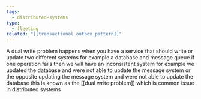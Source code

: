 ```yaml
---
tags:
  - distributed-systems
type:
  - fleeting
related: "[[transactional outbox pattern]]"
---
```

A dual write problem happens when you have a service that should write or update two different systems for example a database and message queue if one operation fails then we will have an inconsistent system for example we updated the database and were not able to update the message system or the opposite updating the message system and were not able to update the database this is known as the [[dual write problem]] which is common issue in distributed systems